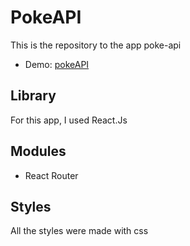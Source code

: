 # PokeAPI

This is the repository to the app poke-api

- Demo: [pokeAPI](https://vigilant-carson-db83ad.netlify.app/)

## Library

For this app, I used React.Js

## Modules

- React Router

## Styles

All the styles were made with css
